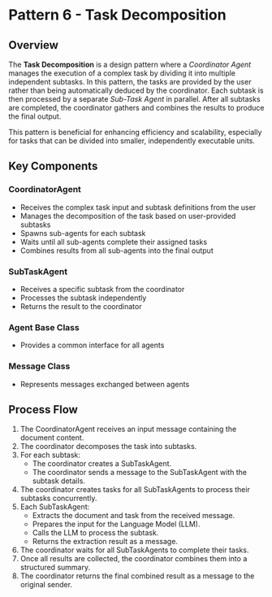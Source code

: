 # Pattern 6 - Task Decomposition

## Overview

The **Task Decomposition** is a design pattern where a *Coordinator Agent* manages the execution of a complex task by dividing it into multiple independent subtasks. In this pattern, the tasks are provided by the user rather than being automatically deduced by the coordinator. Each subtask is then processed by a separate *Sub-Task Agent* in parallel. After all subtasks are completed, the coordinator gathers and combines the results to produce the final output.

This pattern is beneficial for enhancing efficiency and scalability, especially for tasks that can be divided into smaller, independently executable units.

## Key Components

### CoordinatorAgent

- Receives the complex task input and subtask definitions from the user
- Manages the decomposition of the task based on user-provided subtasks
- Spawns sub-agents for each subtask
- Waits until all sub-agents complete their assigned tasks
- Combines results from all sub-agents into the final output

### SubTaskAgent

- Receives a specific subtask from the coordinator
- Processes the subtask independently
- Returns the result to the coordinator

### Agent Base Class

- Provides a common interface for all agents

### Message Class

- Represents messages exchanged between agents

## Process Flow

1. The CoordinatorAgent receives an input message containing the document content.
2. The coordinator decomposes the task into subtasks.
3. For each subtask:
   - The coordinator creates a SubTaskAgent.
   - The coordinator sends a message to the SubTaskAgent with the subtask details.
4. The coordinator creates tasks for all SubTaskAgents to process their subtasks concurrently.
5. Each SubTaskAgent:
   - Extracts the document and task from the received message.
   - Prepares the input for the Language Model (LLM).
   - Calls the LLM to process the subtask.
   - Returns the extraction result as a message.
6. The coordinator waits for all SubTaskAgents to complete their tasks.
7. Once all results are collected, the coordinator combines them into a structured summary.
8. The coordinator returns the final combined result as a message to the original sender.